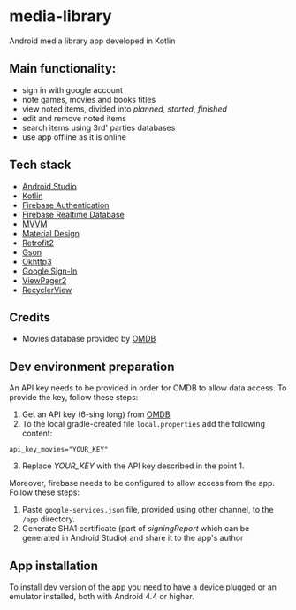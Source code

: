 # media-library
Android media library app developed in Kotlin

## Main functionality:
- sign in with google account
- note games, movies and books titles
- view noted items, divided into *planned*, *started*, *finished*
- edit and remove noted items
- search items using 3rd' parties databases
- use app offline as it is online

## Tech stack

- [Android Studio](https://developer.android.com/studio)
- [Kotlin](https://kotlinlang.org/)
- [Firebase Authentication](https://firebase.google.com/docs/auth/)
- [Firebase Realtime Database](https://firebase.google.com/docs/database/)
- [MVVM](https://developer.android.com/jetpack/docs/guide)
- [Material Design](https://material.io/design/)
- [Retrofit2](https://square.github.io/retrofit/)
- [Gson](https://github.com/square/retrofit/tree/master/retrofit-converters/gson)
- [Okhttp3](https://square.github.io/okhttp/)
- [Google Sign-In](https://developers.google.com/identity/sign-in/android/start-integrating)
- [ViewPager2](https://developer.android.com/training/animation/screen-slide-2)
- [RecyclerView](https://developer.android.com/guide/topics/ui/layout/recyclerview)

## Credits

-  Movies database provided by [OMDB](http://www.omdbapi.com/)

## Dev environment preparation

An API key needs to be provided in order for OMDB to allow data access. To provide the key, follow these steps:
1. Get an API key (6-sing long) from [OMDB](http://www.omdbapi.com/)
2. To the local gradle-created file `local.properties` add the following content:
```
api_key_movies="YOUR_KEY"
```
3. Replace *YOUR_KEY* with the API key described in the point 1.

Moreover, firebase needs to be configured to allow access from the app. Follow these steps:
1. Paste `google-services.json` file, provided using other channel, to the `/app` directory.
2. Generate SHA1 certificate (part of *signingReport* which can be generated in Android Studio) and share it to the app's author

## App installation

To install dev version of the app you need to have a device plugged or an emulator installed, both with Android 4.4 or higher.
